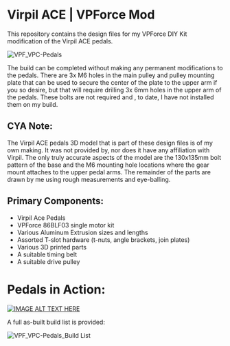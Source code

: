 # Virpil ACE | VPForce Mod

This repository contains the design files for my VPForce DIY Kit modification of the Virpil ACE pedals.

![VPF_VPC-Pedals](https://github.com/Number481/VirpilACE-VPForce-Mod/assets/87660141/35120b26-20e5-49ec-a336-afeae8ac1e1b)



The build can be completed without making any permanent modifications to the pedals.  There are 3x M6 holes in the main pulley and pulley mounting plate that can be used to secure the center of the plate to the upper arm if you so desire, but that will require drilling 3x 6mm holes in the upper arm of the pedals.  These bolts are not required and , to date, I have not installed them on my build.
## CYA Note:
The Virpil ACE pedals 3D model that is part of these design files is of my own making.  It was not provided by, nor does it have any affiliation with Virpil.  The only truly accurate aspects of the model are the 130x135mm bolt pattern of the base and the M6 mounting hole locations where the gear mount attaches to the upper pedal arms.  The remainder of the parts are drawn by me using rough measurements and eye-balling.
## Primary Components:
- Virpil Ace Pedals
- VPForce 86BLF03 single motor kit
- Various Aluminum Extrusion sizes and lengths
- Assorted T-slot hardware (t-nuts, angle brackets, join plates)
- Various 3D printed parts
- A suitable timing belt
- A suitable drive pulley

# Pedals in Action:
[![IMAGE ALT TEXT HERE](https://img.youtube.com/vi/AWd7LjSCXhk/0.jpg)](https://www.youtube.com/watch?v=AWd7LjSCXhk)


A full as-built build list is provided:

![VPF_VPC-Pedals_Build List](https://github.com/Number481/VirpilACE-VPForce-Mod/assets/87660141/e9efffc0-31a9-45b4-be06-f64824881f2b)


